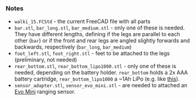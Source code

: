 

### Notes

- `walki_15.FCStd` - the current FreeCAD file with all parts
- `bar.stl`, `bar_long.stl`, `bar_medium.stl` - only one of these is needed. They have different lengths, defining if the legs are parallel to each other (`bar`) or if the front and rear legs are angled slightly forwards and backwards, respectively (`bar_long`, `bar_medium`)
- `foot_left.stl`, `foot_right.stl` - feet to be attached to the legs (preliminary, not needed)
- `rear_bottom.stl`, `rear_bottom_lipo1000.stl` - only one of these is needed, depending on the battery holder. `rear_bottom` holds a 2x AAA battery cartridge, `rear_bottom_lipo1000` a ~1Ah LiPo (e.g. like [this](https://eckstein-shop.de/LiPo-Akku-Lithium-Ion-Polymer-Batterie-37V-1200mAh-JST-PH-Connector)).
- `sensor_adapter.stl`, `sensor_evo_mini.stl` - are needed to attached an [Evo Mini](https://www.terabee.com/shop/lidar-tof-range-finders/teraranger-evo-mini/) ranging sensor.
